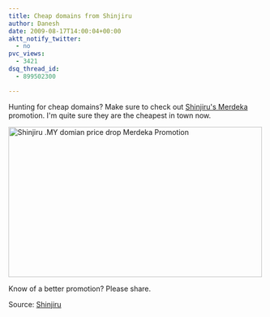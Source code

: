 ```yaml
---
title: Cheap domains from Shinjiru
author: Danesh
date: 2009-08-17T14:00:04+00:00
aktt_notify_twitter:
  - no
pvc_views:
  - 3421
dsq_thread_id:
  - 899502300

---
```

Hunting for cheap domains? Make sure to check out [Shinjiru's Merdeka][1] promotion. I'm quite sure they are the cheapest in town now.

[<img loading="lazy" class="alignnone size-medium wp-image-1703" title="Shinjiru .MY domian price drop Merdeka Promotion" src="/wp-content/uploads/2009/08/Shinjiru-.MY-domian-price-drop-Merdeka-Promotion-500x296.png" alt="Shinjiru .MY domian price drop Merdeka Promotion" width="500" height="296" srcset="/wp-content/uploads/2009/08/Shinjiru-.MY-domian-price-drop-Merdeka-Promotion-500x296.png 500w, /wp-content/uploads/2009/08/Shinjiru-.MY-domian-price-drop-Merdeka-Promotion.png 654w" sizes="(max-width: 500px) 100vw, 500px" />][2]

Know of a better promotion? Please share.

Source: [Shinjiru][1]

 [1]: http://shinjiru.com.my/promotions/merdeka09/domainMerdeka.html
 [2]: /wp-content/uploads/2009/08/Shinjiru-.MY-domian-price-drop-Merdeka-Promotion.png